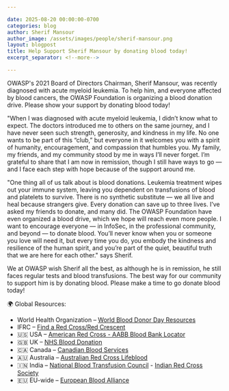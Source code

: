 ```yaml
---

date: 2025-08-20 00:00:00-0700
categories: blog
author: Sherif Mansour
author_image: /assets/images/people/sherif-mansour.png
layout: blogpost
title: Help Support Sherif Mansour by donating blood today!
excerpt_separator: <!--more-->

---
```


OWASP's 2021 Board of Directors Chairman, Sherif Mansour, was recently diagnosed with acute myeloid leukemia. To help him, and everyone affected by blood cancers, the OWASP Foundation is organizing a blood donation drive. Please show your support by donating blood today!

"When I was diagnosed with acute myeloid leukemia, I didn’t know what to expect. The doctors introduced me to others on the same journey, and I have never seen such strength, generosity, and kindness in my life. No one wants to be part of this “club,” but everyone in it welcomes you with a spirit of humanity, encouragement, and compassion that humbles you. My family, my friends, and my community stood by me in ways I’ll never forget. I’m grateful to share that I am now in remission, though I still have ways to go — and I face each step with hope because of the support around me.

<!--more-->

"One thing all of us talk about is blood donations. Leukemia treatment wipes out your immune system, leaving you dependent on transfusions of blood and platelets to survive. There is no synthetic substitute — we all live and heal because strangers give. Every donation can save up to three lives. I’ve asked my friends to donate, and many did. The OWASP Foundation have even organized a blood drive, which we hope will reach even more people. I want to encourage everyone — in InfoSec, in the professional community, and beyond — to donate blood. You’ll never know when you or someone you love will need it, but every time you do, you embody the kindness and resilience of the human spirit, and you’re part of the quiet, beautiful truth that we are here for each other." says Sherif.

We at OWASP wish Sherif all the best, as although he is in remission, he still faces regular tests and blood transfusions. The best way for our community to support him is by donating blood. Please make a time to go donate blood today!

🌍 Global Resources:

- World Health Organization – [World Blood Donor Day Resources](https://www.who.int/campaigns/world-blood-donor-day/2025)
- IFRC – [Find a Red Cross/Red Crescent](https://www.ifrc.org/our-work/health-and-care/community-health/blood-donation)
- 🇺🇸 USA – [American Red Cross - AABB Blood Bank Locator](https://www.aabb.org/home)
- 🇬🇧 UK – [NHS Blood Donation](https://www.blood.co.uk/)
- 🇨🇦 Canada – [Canadian Blood Services](https://www.blood.ca/en/blood/donating-blood)
- 🇦🇺 Australia – [Australian Red Cross Lifeblood](https://www.lifeblood.com.au/)
- 🇮🇳 India – [National Blood Transfusion Council](https://www.nbtcindia.nic.in/) - [Indian Red Cross Society](https://www.indianredcross.org/donate-blood/)
- 🇪🇺 EU-wide – [European Blood Alliance](https://www.europeanbloodalliance.eu/)
